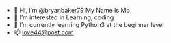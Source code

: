 - 👋 Hi, I’m @bryanbaker79 My Name Is Mo
- 👀 I’m interested in Learning, coding
- 🌱 I’m currently learning Python3 at the beginner level
- 📫 love44@post.com

<!---
bryanbaker79/bryanbaker79 is a ✨ special ✨ repository because its `README.md` (this file) appears on your GitHub profile.
You can click the Preview link to take a look at your changes.
--->

